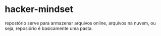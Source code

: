 # hacker-mindset
repostório serve para armazenar arquivos online, arquivos na nuvem,
ou seja, reposiório é basicamente uma pasta.

